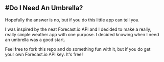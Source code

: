 #Do I Need An Umbrella?
----------------------------
Hopefully the answer is no, but if you do this little app can tell you.

I was inspired by the neat Forecast.io API and I decided to make a really, really simple weather app with one purpose. I decided knowing when I need an umbrella was a good start.

Feel free to fork this repo and do something fun with it, but if you do get your own Forecast.io API key. It's free!
